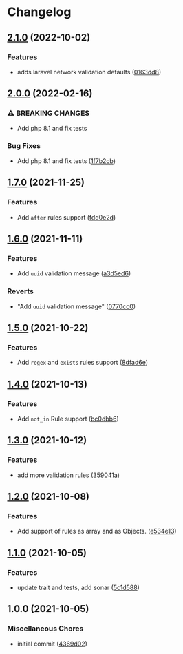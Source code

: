# Changelog

## [2.1.0](https://www.github.com/setnemo/autogenerated-messages/compare/v2.0.0...v2.1.0) (2022-10-02)


### Features

* adds laravel network validation defaults ([0163dd8](https://www.github.com/setnemo/autogenerated-messages/commit/0163dd8fda3d2398b0d52937f40fcb4fd47f07b3))

## [2.0.0](https://www.github.com/setnemo/autogenerated-messages/compare/v1.7.0...v2.0.0) (2022-02-16)


### ⚠ BREAKING CHANGES

* Add php 8.1 and fix tests

### Bug Fixes

* Add php 8.1 and fix tests ([1f7b2cb](https://www.github.com/setnemo/autogenerated-messages/commit/1f7b2cb7fd49b113bfb132a56759e11a34fa8e18))

## [1.7.0](https://www.github.com/setnemo/autogenerated-messages/compare/v1.6.0...v1.7.0) (2021-11-25)


### Features

* Add `after` rules support ([fdd0e2d](https://www.github.com/setnemo/autogenerated-messages/commit/fdd0e2d70d49b68bba3fcc2a77b6588888d89f83))

## [1.6.0](https://www.github.com/setnemo/autogenerated-messages/compare/v1.5.0...v1.6.0) (2021-11-11)


### Features

* Add `uuid` validation message ([a3d5ed6](https://www.github.com/setnemo/autogenerated-messages/commit/a3d5ed600dd1f023911457226055f550013fad75))


### Reverts

* "Add `uuid` validation message" ([0770cc0](https://www.github.com/setnemo/autogenerated-messages/commit/0770cc035294817d7a89fdadb1454d9ef4f30c69))

## [1.5.0](https://www.github.com/setnemo/autogenerated-messages/compare/v1.4.0...v1.5.0) (2021-10-22)


### Features

* Add `regex` and `exists` rules support ([8dfad6e](https://www.github.com/setnemo/autogenerated-messages/commit/8dfad6e2c6518620d5f5f7503ddf812cdf4de319))

## [1.4.0](https://www.github.com/setnemo/autogenerated-messages/compare/v1.3.0...v1.4.0) (2021-10-13)


### Features

* Add `not_in` Rule support ([bc0dbb6](https://www.github.com/setnemo/autogenerated-messages/commit/bc0dbb6415e4421246b26b1d0024c2e78d59d7fd))

## [1.3.0](https://www.github.com/setnemo/autogenerated-messages/compare/v1.2.0...v1.3.0) (2021-10-12)


### Features

* add more validation rules ([359041a](https://www.github.com/setnemo/autogenerated-messages/commit/359041a4d7c10ff27df6746a04650b432e8bf2ca))

## [1.2.0](https://www.github.com/setnemo/autogenerated-messages/compare/v1.1.0...v1.2.0) (2021-10-08)


### Features

* Add support of rules as array and as Objects. ([e534e13](https://www.github.com/setnemo/autogenerated-messages/commit/e534e1318b98824b57f93285bc6e8574f85ad257))

## [1.1.0](https://www.github.com/setnemo/autogenerated-messages/compare/v1.0.0...v1.1.0) (2021-10-05)


### Features

* update trait and tests, add sonar ([5c1d588](https://www.github.com/setnemo/autogenerated-messages/commit/5c1d5887302f8042f7dd669ef90447afa12609ff))

## 1.0.0 (2021-10-05)


### Miscellaneous Chores

* initial commit ([4369d02](https://www.github.com/setnemo/autogenerated-messages/commit/4369d0278644d3fc9db210e72854fdbadd43ff40))
